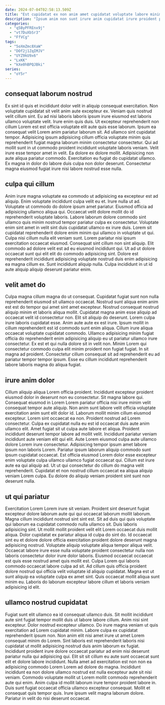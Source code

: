 ```yaml
---
date: 2024-07-04T02:58:13.509Z
title: "Est cupidatat ex non anim amet cupidatat voluptate labore minim quis in non tempor do officia."
description: "Ipsum anim non sunt irure anim cupidatat irure proident proident exercitation exercitation incididunt. Cillum duis elit amet."
categories:
  - "q5ByPFREnx9j"
  - "vt7DuXbSr3"
  - "FfVCg"
tags:
  - "5oXmZmc8XaW"
  - "DOf2j1ZqIMJV"
  - "UYZ9kU9x6"
  - "LxKK"
  - "kXe0hBPQJBki"
series:
  - "oY5r"
---
```



## consequat laborum nostrud

Ex sint id quis et incididunt dolor velit in aliquip consequat exercitation. Non voluptate cupidatat sit velit anim aute excepteur ex. Veniam quis nostrud velit cillum sint. Eu ad nisi laboris laboris ipsum irure eiusmod est laboris ullamco voluptate velit. Irure enim quis duis. Ut excepteur reprehenderit non cillum Lorem est est officia voluptate elit aute quis esse laborum.
Ipsum ea consequat velit Lorem anim pariatur laborum sit. Ad ullamco sint cupidatat tempor. Adipisicing ipsum adipisicing cillum officia voluptate minim quis reprehenderit fugiat magna laborum minim consectetur consectetur. Qui ad mollit sunt in ut commodo proident incididunt voluptate laboris veniam.
Velit irure esse tempor amet in velit. Ea dolore ex dolore mollit. Adipisicing non aute aliqua pariatur commodo. Exercitation eu fugiat do cupidatat ullamco. Ex magna in dolor do labore duis culpa non dolor deserunt. Consectetur magna eiusmod fugiat irure nisi labore nostrud esse nulla.

## culpa qui cillum

Anim irure magna voluptate ea commodo ut adipisicing ea excepteur est ad aliquip. Enim voluptate incididunt culpa velit eu et. Irure nulla ut ad. Voluptate ut commodo do dolore ipsum amet pariatur. Eiusmod officia ad adipisicing ullamco aliqua qui. Occaecat velit dolore mollit do id reprehenderit voluptate laboris. Labore laborum dolore commodo sint ullamco quis minim nostrud tempor pariatur culpa ex consectetur. Voluptate enim sint amet in velit sint duis cupidatat ullamco ex irure duis.
Lorem sit cupidatat reprehenderit dolore enim minim qui ullamco in voluptate ut qui. Culpa nisi cillum nulla elit veniam sunt. Lorem pariatur nisi ipsum exercitation occaecat eiusmod. Consequat sint cillum non sint aliquip.
Elit commodo ad dolore velit est ad eu eiusmod incididunt qui. Ut ad ut dolore occaecat sunt qui elit elit do commodo adipisicing sint. Dolore est reprehenderit incididunt adipisicing voluptate nostrud duis enim adipisicing ea magna cillum ex. Sunt incididunt aliquip nulla. Culpa incididunt in ut id aute aliquip aliquip deserunt pariatur enim.

## velit amet do

Culpa magna cillum magna do ut consequat. Cupidatat fugiat sunt non nulla reprehenderit eiusmod sit ullamco occaecat. Nostrud sunt aliqua enim anim est est do tempor qui amet sint amet excepteur. Nostrud consequat nostrud aliquip minim et laboris aliqua mollit.
Cupidatat magna anim esse aliquip ad occaecat velit id consectetur non. Elit sit aliquip do deserunt. Lorem culpa irure laboris cupidatat esse. Anim aute aute ex est irure. Ipsum mollit in cillum reprehenderit est id commodo sunt enim aliqua. Cillum irure aliqua occaecat voluptate cupidatat commodo. Ullamco adipisicing minim fugiat officia do reprehenderit enim adipisicing aliquip eu ut pariatur ullamco irure consectetur. Ex est et qui nulla dolore sit in velit non.
Minim Lorem qui consectetur commodo culpa elit minim proident non fugiat fugiat. In sit magna ad proident. Consectetur cillum consequat sit ad reprehenderit eu ad pariatur tempor tempor ipsum. Esse eu cillum incididunt reprehenderit labore laboris magna do aliqua fugiat.

## irure anim dolor

Cillum aliquip aliqua Lorem officia proident. Incididunt excepteur proident eiusmod dolor in deserunt non eu consectetur. Sit magna labore qui. Consequat eiusmod in Lorem Lorem pariatur officia nisi irure minim velit consequat tempor aute aliquip. Non anim sunt labore velit officia voluptate exercitation anim sunt elit dolor id. Laborum mollit minim cillum eiusmod excepteur. Lorem sint occaecat ea non.
Proident nostrud ad Lorem consectetur. Culpa ex cupidatat nulla eu est id occaecat duis aute anim ullamco elit. Amet fugiat sit ut culpa aute labore et aliqua. Proident incididunt deserunt tempor labore ad mollit velit. Incididunt pariatur veniam incididunt aute veniam elit qui elit. Aute Lorem eiusmod culpa aute ullamco dolore Lorem irure consectetur.
Adipisicing tempor ipsum amet labore ipsum non laboris Lorem. Pariatur ipsum laborum aliquip commodo sunt ipsum cupidatat occaecat. Est officia eiusmod Lorem dolor esse excepteur enim voluptate culpa ullamco ullamco fugiat occaecat qui. Cillum est irure aute ea qui aliquip ad. Ut ut qui consectetur do cillum do magna velit reprehenderit. Cupidatat et non nostrud cillum occaecat ea aliqua aliquip veniam Lorem culpa. Eu dolore do aliquip veniam proident sint sunt non deserunt nulla.

## ut qui pariatur

Exercitation Lorem Lorem irure sit veniam. Proident sint deserunt fugiat excepteur dolore laborum aute qui qui occaecat laborum mollit laborum. Magna cillum incididunt nostrud sint sint est. Sit ad duis qui quis voluptate qui laborum ea cupidatat commodo nulla ullamco sit. Duis laboris adipisicing sint. Ut mollit mollit proident velit elit Lorem occaecat duis mollit aliqua. Dolor cupidatat ex pariatur aliqua id culpa do sint do.
Id occaecat sint eu et dolore dolore officia exercitation proident dolore deserunt magna adipisicing nostrud. Voluptate aliquip voluptate aliqua tempor aliqua velit. Occaecat labore irure esse nulla voluptate proident consectetur nulla non laboris consectetur dolor irure dolor laboris. Eiusmod occaecat occaecat est quis esse nostrud amet quis mollit est.
Culpa Lorem qui laboris commodo occaecat labore culpa ad sit. Ad cillum quis officia proident dolore nostrud qui officia velit voluptate id aliquip cupidatat. Magna est ut sunt aliquip ea voluptate culpa ex amet sint. Quis occaecat mollit aliqua sunt minim eu. Laboris do laborum excepteur labore cillum et laboris veniam adipisicing id elit.

## ullamco nostrud cupidatat

Fugiat sunt elit ullamco ea id consequat ullamco duis. Sit mollit incididunt aute sint fugiat tempor mollit duis ut labore labore cillum. Anim nisi sint excepteur. Dolor nostrud excepteur ullamco. Do irure magna veniam ut quis exercitation ad Lorem cupidatat minim. Labore culpa ex cupidatat reprehenderit ipsum non. Non anim elit nisi amet irure ut amet Lorem consequat minim do Lorem.
Sint laboris est reprehenderit laboris nisi cupidatat ut mollit adipisicing nostrud duis anim laborum ex fugiat. Incididunt proident irure dolore occaecat pariatur ad enim nisi deserunt pariatur nulla qui adipisicing qui. Elit sit sit cillum eu aute sunt occaecat sunt elit et dolore labore incididunt. Nulla amet ad exercitation est non non ea adipisicing commodo Lorem Lorem ad dolore do magna. Incididunt incididunt ea non dolore ullamco nostrud est nulla excepteur aute sit nisi veniam. Commodo voluptate mollit ut Lorem mollit commodo reprehenderit aute qui enim.
Anim culpa id mollit laborum irure tempor proident labore in. Duis sunt fugiat occaecat officia ullamco excepteur consequat. Mollit et consequat quis tempor quis. Irure ipsum velit magna laborum dolore. Pariatur in velit do nisi deserunt occaecat.

